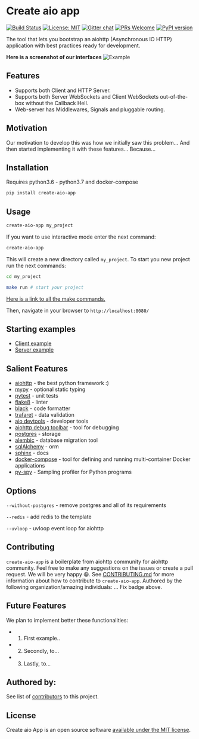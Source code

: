 # Create aio app

[![Build Status](https://travis-ci.com/aio-libs/create-aio-app.svg?branch=master)](https://travis-ci.com/aio-libs/create-aio-app)
[![License: MIT](https://img.shields.io/badge/License-MIT-green.svg)](https://opensource.org/licenses/MIT)
[![Gitter chat](https://badges.gitter.im/Join%20Chat.svg)](https://gitter.im/aio-libs/Lobby)
[![PRs Welcome](https://img.shields.io/badge/PRs-welcome-green.svg)](https://github.com/aio-libs/create-aio-app/issues?q=is%3Aissue+is%3Aopen+label%3A%22good+first+issue%22)
[![PyPI version](https://badge.fury.io/py/create-aio-app.svg)](https://badge.fury.io/py/create-aio-app)

The tool that lets you bootstrap an aiohttp (Asynchronous IO HTTP) application with best practices ready for development.

**Here is a screenshot of our interfaces**
![Example](https://raw.githubusercontent.com/aio-libs/create-aio-app/master/assets/assets.png)

## Features

- Supports both Client and HTTP Server.
- Supports both Server WebSockets and Client WebSockets out-of-the-box without the Callback Hell.
- Web-server has Middlewares, Signals and pluggable routing.

## Motivation

Our motivation to develop this was how we initially saw this problem...
And then started implementing it with these features...
Because...

## Installation

Requires python3.6 - python3.7 and docker-compose

```bash
pip install create-aio-app
```

## Usage

```bash
create-aio-app my_project
```

If you want to use interactive mode enter the next command:

```bash
create-aio-app
```

This will create a new directory called `my_project`.
To start you new project run the next commands:

```bash
cd my_project

make run # start your project
```

[Here is a link to all the make commands.](https://create-aio-app.readthedocs.io/pages/commands.html)

Then, navigate in your browser to `http://localhost:8080/`

## Starting examples

- [Client example](https://docs.aiohttp.org/en/stable/index.html#client-example)
- [Server example](https://docs.aiohttp.org/en/stable/index.html#server-example)

## Salient Features

- [aiohttp](https://aiohttp.readthedocs.io/en/stable/) - the best python framework :)
- [mypy](https://mypy.readthedocs.io/en/latest/) - optional static typing
- [pytest](https://pytest.readthedocs.io/en/latest/) - unit tests
- [flake8](https://flake8.readthedocs.io/en/latest/) - linter
- [black](https://black.readthedocs.io/en/latest/) - code formatter
- [trafaret](https://trafaret.readthedocs.io/en/latest/) - data validation
- [aio devtools](https://github.com/aio-libs/aiohttp-devtools) - developer tools
- [aiohttp debug toolbar](https://github.com/aio-libs/aiohttp-debugtoolbar) - tool for debugging
- [postgres](https://www.postgresql.org/) - storage
- [alembic](https://alembic.sqlalchemy.org/en/latest/tutorial.html) - database migration tool
- [sqlAlchemy](https://www.sqlalchemy.org/) - orm
- [sphinx](http://www.sphinx-doc.org/en/master/) - docs
- [docker-compose](https://docs.docker.com/compose/) - tool for defining and running multi-container Docker applications
- [py-spy](https://github.com/benfred/py-spy) - Sampling profiler for Python programs

## Options

`--without-postgres` - remove postgres and all of its requirements

`--redis` - add redis to the template

`--uvloop` - uvloop event loop for aiohttp

## Contributing

`create-aio-app` is a boilerplate from aiohttp community for aiohttp
community. Feel free to make any suggestions on the issues or
create a pull request. We will be very happy 😀.
See [CONTRIBUTING.md](https://github.com/aio-libs/create-aio-app/blob/master/CONTRIBUTING.md) for more information about
how to contribute to `create-aio-app`.
Authored by the following organization/amazing individuals: ...
Fix badge above.

## Future Features

We plan to implement better these functionalities:

- 1. First example..
- 2. Secondly, to...
- 3. Lastly, to...

## Authored by:

See list of [contributors](https://github.com/aio-libs/create-aio-app/blob/master/CONTRIBUTORS.txt) to this project.

## License

Create aio App is an open source software <a href="https://github.com/aio-libs/create-aio-app/blob/master/LICENSE">available under the MIT license</a>.
